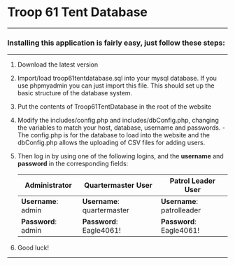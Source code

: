 # Troop 61 Tent Database
- - - -

### Installing this application is fairly easy, just follow these steps:
****


1. Download the latest version

2. Import/load troop61tentdatabase.sql into your mysql database. If you use phpmyadmin you can just import this file. This should set up the basic structure of the database system.

3. Put the contents of Troop61TentDatabase in the root of the website

4. Modify the includes/config.php and includes/dbConfig.php, changing the variables to match your host, database, username and passwords.
-The config.php is for the database to load into the website and the dbConfig.php allows the uploading of CSV files for adding users.

5. Then log in by using one of the following logins, and the **username** and **password** in the corresponding fields:


   Administrator       |Quartermaster User         |Patrol Leader User
   --------------------|---------------------------|--------------------------
   **Username**: admin |**Username**: quartermaster|**Username**: patrolleader
   **Password**: admin |**Password**: Eagle4061!   |**Password**: Eagle4061!

6. Good luck!  

- - - -

